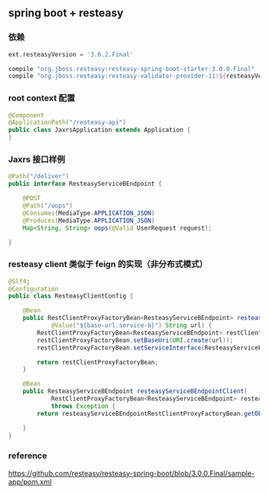 
## spring boot + resteasy

### 依赖

```groovy
ext.resteasyVersion = '3.6.2.Final'

compile "org.jboss.resteasy:resteasy-spring-boot-starter:3.0.0.Final"
compile "org.jboss.resteasy:resteasy-validator-provider-11:${resteasyVersion}"
```

### root context 配置

```java
@Component
@ApplicationPath("/resteasy-api")
public class JaxrsApplication extends Application {
}
```

### Jaxrs 接口样例

```java
@Path("/deliver")
public interface ResteasyServiceBEndpoint {

    @POST
    @Path("/oops")
    @Consumes(MediaType.APPLICATION_JSON)
    @Produces(MediaType.APPLICATION_JSON)
    Map<String, String> oops(@Valid UserRequest request);

}
```

### resteasy client 类似于 feign 的实现（非分布式模式）

```java
@Slf4j
@Configuration
public class ResteasyClientConfig {

    @Bean
    public RestClientProxyFactoryBean<ResteasyServiceBEndpoint> resteasyServiceBEndpointRestClientProxyFactoryBean(
            @Value("${base-url.service-b}") String url) {
        RestClientProxyFactoryBean<ResteasyServiceBEndpoint> restClientProxyFactoryBean = new RestClientProxyFactoryBean<>();
        restClientProxyFactoryBean.setBaseUri(URI.create(url));
        restClientProxyFactoryBean.setServiceInterface(ResteasyServiceBEndpoint.class);

        return restClientProxyFactoryBean;
    }

    @Bean
    public ResteasyServiceBEndpoint resteasyServiceBEndpointClient(
            RestClientProxyFactoryBean<ResteasyServiceBEndpoint> resteasyServiceBEndpointRestClientProxyFactoryBean)
            throws Exception {
        return resteasyServiceBEndpointRestClientProxyFactoryBean.getObject();

    }
}
```

### reference

https://github.com/resteasy/resteasy-spring-boot/blob/3.0.0.Final/sample-app/pom.xml